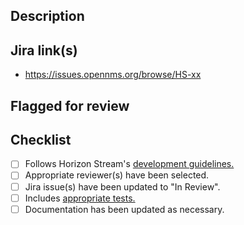 ## Description
<!-- Describe this Pull Request, what it changes, and why it's necessary. -->

## Jira link(s)
- https://issues.opennms.org/browse/HS-xx

## Flagged for review
<!-- Flag things as "needs a close look" for reviewers, if necessary. Include as much detail as possible (line numbers, concerns, and so on). -->

## Checklist
* [ ] Follows Horizon Stream's [development guidelines.](https://github.com/OpenNMS/horizon-stream/wiki/Development-Guidelines)
* [ ] Appropriate reviewer(s) have been selected.
* [ ] Jira issue(s) have been updated to "In Review".
* [ ] Includes [appropriate tests.](https://github.com/OpenNMS/horizon-stream/wiki/Test-Strategy)
* [ ] Documentation has been updated as necessary.
